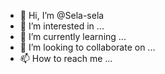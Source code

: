- 👋 Hi, I’m @Sela-sela
- 👀 I’m interested in ...
- 🌱 I’m currently learning ...
- 💞️ I’m looking to collaborate on ...
- 📫 How to reach me ...

<!---
Sela-sela/Sela-sela is a ✨ special ✨ repository because its `README.md` (this file) appears on your GitHub profile.
You can click the Preview link to take a look at your changes.
--->
